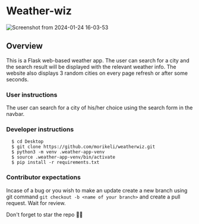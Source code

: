 # Weather-wiz

![Screenshot from 2024-01-24 16-03-53](https://github.com/morikeli/weather-wiz/assets/78599959/d166aae2-d321-4845-abb5-2ce31e277660)

## Overview

This is a Flask web-based weather app. The user can search for a city and the search result will be displayed with the relevant weather info.
The website also displays 3 random cities on every page refresh or after some seconds.

### User instructions
The user can search for a city of his/her choice using the search form in the navbar.

### Developer instructions
```(bash)
  $ cd Desktop
  $ git clone https://github.com/morikeli/weatherwiz.git
  $ python3 -m venv .weather-app-venv
  $ source .weather-app-venv/bin/activate
  $ pip install -r requirements.txt
```

### Contributor expectations
Incase of a bug or you wish to make an update create a new branch using git command `git checkout -b <name of your branch>` and create a pull request. Wait for review.

Don't forget to star the repo 🌟😉
